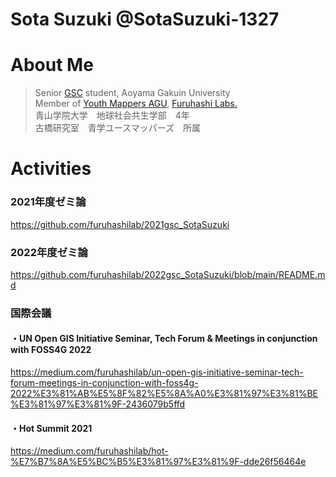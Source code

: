 # Sota Suzuki @SotaSuzuki-1327  
# About Me
> Senior [GSC](https://www.gsc.aoyama.ac.jp/) student, Aoyama Gakuin University  
> Member of [Youth Mappers AGU](https://github.com/furuhashilab/youthmappers4agu), [Furuhashi Labs.](https://github.com/furuhashilab)  
> 青山学院大学　地球社会共生学部　4年  
> 古橋研究室　青学ユースマッパーズ　所属
# Activities  

### 2021年度ゼミ論

https://github.com/furuhashilab/2021gsc_SotaSuzuki

### 2022年度ゼミ論

https://github.com/furuhashilab/2022gsc_SotaSuzuki/blob/main/README.md

### 国際会議

#### ・UN Open GIS Initiative Seminar, Tech Forum & Meetings in conjunction with FOSS4G 2022

https://medium.com/furuhashilab/un-open-gis-initiative-seminar-tech-forum-meetings-in-conjunction-with-foss4g-2022%E3%81%AB%E5%8F%82%E5%8A%A0%E3%81%97%E3%81%BE%E3%81%97%E3%81%9F-2436079b5ffd

#### ・Hot Summit 2021

https://medium.com/furuhashilab/hot-%E7%B7%8A%E5%BC%B5%E3%81%97%E3%81%9F-dde26f56464e
